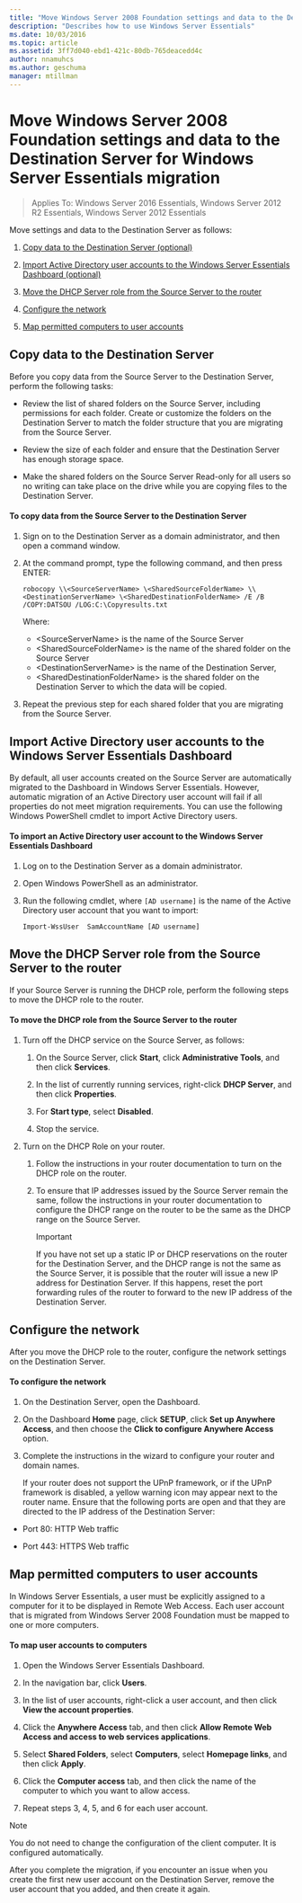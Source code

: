 ```yaml
---
title: "Move Windows Server 2008 Foundation settings and data to the Destination Server for Windows Server Essentials migration"
description: "Describes how to use Windows Server Essentials"
ms.date: 10/03/2016
ms.topic: article
ms.assetid: 3ff7d040-ebd1-421c-80db-765deacedd4c
author: nnamuhcs
ms.author: geschuma
manager: mtillman
---
```


# Move Windows Server 2008 Foundation settings and data to the Destination Server for Windows Server Essentials migration

>Applies To: Windows Server 2016 Essentials, Windows Server 2012 R2 Essentials, Windows Server 2012 Essentials

Move settings and data to the Destination Server as follows:

1. [Copy data to the Destination Server (optional)](#copy-data-to-the-destination-server)

2. [Import Active Directory user accounts to the Windows Server Essentials Dashboard (optional)](#import-active-directory-user-accounts-to-the-windows-server-essentials-dashboard)

3. [Move the DHCP Server role from the Source Server to the router](#move-the-dhcp-server-role-from-the-source-server-to-the-router)

4. [Configure the network](#configure-the-network)

5. [Map permitted computers to user accounts](#map-permitted-computers-to-user-accounts)

## Copy data to the Destination Server
 Before you copy data from the Source Server to the Destination Server, perform the following tasks:

- Review the list of shared folders on the Source Server, including permissions for each folder. Create or customize the folders on the Destination Server to match the folder structure that you are migrating from the Source Server.

- Review the size of each folder and ensure that the Destination Server has enough storage space.

- Make the shared folders on the Source Server Read-only for all users so no writing can take place on the drive while you are copying files to the Destination Server.

#### To copy data from the Source Server to the Destination Server

1.  Sign on to the Destination Server as a domain administrator, and then open a command window.

2.  At the command prompt, type the following command, and then press ENTER:

    `robocopy \\<SourceServerName> \<SharedSourceFolderName> \\<DestinationServerName> \<SharedDestinationFolderName> /E /B /COPY:DATSOU /LOG:C:\Copyresults.txt`

     Where:
     - \<SourceServerName\> is the name of the Source Server
     - \<SharedSourceFolderName\> is the name of the shared folder on the Source Server
     - \<DestinationServerName\> is the name of the Destination Server,
     - \<SharedDestinationFolderName\> is the shared folder on the Destination Server to which the data will be copied.

3.  Repeat the previous step for each shared folder that you are migrating from the Source Server.

## Import Active Directory user accounts to the Windows Server Essentials Dashboard
 By default, all user accounts created on the Source Server are automatically migrated to the Dashboard in Windows Server Essentials. However, automatic migration of an Active Directory user account will fail if all properties do not meet migration requirements. You can use the following Windows PowerShell cmdlet to import Active Directory users.

#### To import an Active Directory user account to the Windows Server Essentials Dashboard

1.  Log on to the Destination Server as a domain administrator.

2.  Open Windows PowerShell as an administrator.

3.  Run the following cmdlet, where `[AD username]` is the name of the Active Directory user account that you want to import:

     `Import-WssUser  SamAccountName [AD username]`

## Move the DHCP Server role from the Source Server to the router
 If your Source Server is running the DHCP role, perform the following steps to move the DHCP role to the router.

#### To move the DHCP role from the Source Server to the router

1.  Turn off the DHCP service on the Source Server, as follows:

    1.  On the Source Server, click **Start**, click **Administrative Tools**, and then click **Services**.

    2.  In the list of currently running services, right-click **DHCP Server**, and then click **Properties**.

    3.  For **Start type**, select **Disabled**.

    4.  Stop the service.

2.  Turn on the DHCP Role on your router.

    1.  Follow the instructions in your router documentation to turn on the DHCP role on the router.

    2.  To ensure that IP addresses issued by the Source Server remain the same, follow the instructions in your router documentation to configure the DHCP range on the router to be the same as the DHCP range on the Source Server.

        > [!IMPORTANT]
        >  If you have not set up a static IP or DHCP reservations on the router for the Destination Server, and the DHCP range is not the same as the Source Server, it is possible that the router will issue a new IP address for Destination Server. If this happens, reset the port forwarding rules of the router to forward to the new IP address of the Destination Server.

## Configure the network
 After you move the DHCP role to the router, configure the network settings on the Destination Server.

#### To configure the network

1. On the Destination Server, open the Dashboard.

2. On the Dashboard **Home** page, click **SETUP**, click **Set up Anywhere Access**, and then choose the **Click to configure Anywhere Access** option.

3. Complete the instructions in the wizard to configure your router and domain names.

   If your router does not support the UPnP framework, or if the UPnP framework is disabled, a yellow warning icon may appear next to the router name. Ensure that the following ports are open and that they are directed to the IP address of the Destination Server:

-   Port 80: HTTP Web traffic

-   Port 443: HTTPS Web traffic

## Map permitted computers to user accounts
 In  Windows Server Essentials, a user must be explicitly assigned to a computer for it to be displayed in Remote Web Access. Each user account that is migrated from Windows Server 2008 Foundation must be mapped to one or more computers.

#### To map user accounts to computers

1.  Open the  Windows Server Essentials Dashboard.

2.  In the navigation bar, click **Users**.

3.  In the list of user accounts, right-click a user account, and then click **View the account properties**.

4.  Click the **Anywhere Access** tab, and then click **Allow Remote Web Access and access to web services applications**.

5.  Select **Shared Folders**, select **Computers**, select **Homepage links**, and then click **Apply**.

6.  Click the **Computer access** tab, and then click the name of the computer to which you want to allow access.

7.  Repeat steps 3, 4, 5, and 6 for each user account.

> [!NOTE]
> You do not need to change the configuration of the client computer. It is configured automatically.
>
> After you complete the migration, if you encounter an issue when you create the first new user account on the Destination Server, remove the user account that you added, and then create it again.
